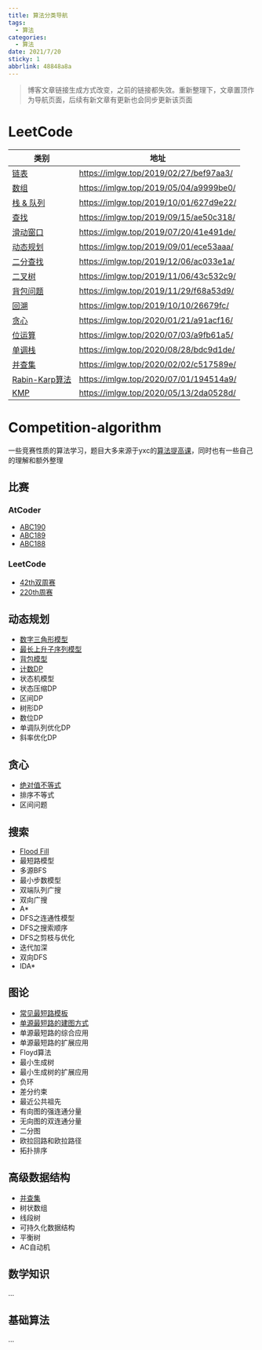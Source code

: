 ```yaml
---
title: 算法分类导航
tags:
  - 算法
categories:
  - 算法
date: 2021/7/20
sticky: 1
abbrlink: 48848a8a
---
```


> 博客文章链接生成方式改变，之前的链接都失效。重新整理下，文章置顶作为导航页面，后续有新文章有更新也会同步更新该页面

# LeetCode


类别 | 地址 
----------|---------- 
 [链表](https://imlgw.top/2019/02/27/bef97aa3//)  | https://imlgw.top/2019/02/27/bef97aa3/
 [数组](https://imlgw.top/2019/05/04/a9999be0/)  | https://imlgw.top/2019/05/04/a9999be0/
 [栈 & 队列](https://imlgw.top/2019/10/01/627d9e22/)  | https://imlgw.top/2019/10/01/627d9e22/
 [查找](https://imlgw.top/2019/09/15/ae50c318/)  | https://imlgw.top/2019/09/15/ae50c318/
 [滑动窗口](https://imlgw.top/2019/07/20/41e491de/)  | https://imlgw.top/2019/07/20/41e491de/
 [动态规划](https://imlgw.top/2019/09/01/ece53aaa/)  | https://imlgw.top/2019/09/01/ece53aaa/
 [二分查找](https://imlgw.top/2019/12/06/ac033e1a/)  | https://imlgw.top/2019/12/06/ac033e1a/
 [二叉树](https://imlgw.top/2019/11/06/43c532c9/)  | https://imlgw.top/2019/11/06/43c532c9/
 [背包问题](https://imlgw.top/2019/11/29/f68a53d9/)  | https://imlgw.top/2019/11/29/f68a53d9/
 [回溯](https://imlgw.top/2019/10/10/26679fc/)  | https://imlgw.top/2019/10/10/26679fc/
 [贪心](https://imlgw.top/2020/01/21/a91acf16/)  | https://imlgw.top/2020/01/21/a91acf16/
 [位运算](https://imlgw.top/2020/07/03/a9fb61a5/)  | https://imlgw.top/2020/07/03/a9fb61a5/
 [单调栈](https://imlgw.top/2020/08/28/bdc9d1de/)  | https://imlgw.top/2020/08/28/bdc9d1de/
[并查集](https://imlgw.top/2020/02/02/c517589e/)  | https://imlgw.top/2020/02/02/c517589e/
[Rabin-Karp算法](https://imlgw.top/2020/07/01/194514a9/)  | https://imlgw.top/2020/07/01/194514a9/
[KMP](https://imlgw.top/2020/05/13/2da0528d/) | https://imlgw.top/2020/05/13/2da0528d/

# Competition-algorithm
一些竞赛性质的算法学习，题目大多来源于yxc的[算法提高课](https://www.acwing.com/activity/content/16/)，同时也有一些自己的理解和额外整理

## 比赛
### AtCoder
- [ABC190](https://imlgw.top/2021/02/04/891c3448/)
- [ABC189](https://imlgw.top/2021/01/28/e9dbbdad/)
- [ABC188](https://imlgw.top/2021/01/21/9edc8d3b/)

### LeetCode
- [42th双周赛](https://imlgw.top/2021/01/06/f0b3824b/)
- [220th周赛](https://imlgw.top/2020/12/29/8e50a4df/)

## 动态规划
- [数字三角形模型](https://imlgw.top/2020/11/09/22c967e1/)
- [最长上升子序列模型](https://imlgw.top/2020/11/14/f00d00a3/)
- [背包模型](https://imlgw.top/2021/03/02/e60f310b/)
- [计数DP](https://imlgw.top/2021/04/09/b34c4165/)
- 状态机模型
- 状态压缩DP
- 区间DP
- 树形DP
- 数位DP
- 单调队列优化DP
- 斜率优化DP

## 贪心
- [绝对值不等式](https://imlgw.top/2021/01/10/6134a4bc/)
- 排序不等式
- 区间问题

## 搜索
- [Flood Fill](https://imlgw.top/2021/03/25/89c67f8e/)
- 最短路模型
- 多源BFS
- 最小步数模型
- 双端队列广搜
- 双向广搜
- A*
- DFS之连通性模型
- DFS之搜索顺序
- DFS之剪枝与优化
- 迭代加深
- 双向DFS
- IDA*

## 图论
- [常见最短路模板](https://imlgw.top/2021/03/17/c163e5c9/)
- [单源最短路的建图方式](https://imlgw.top/2021/03/28/8e9b2c41/)
- 单源最短路的综合应用
- 单源最短路的扩展应用
- Floyd算法
- 最小生成树
- 最小生成树的扩展应用
- 负环
- 差分约束
- 最近公共祖先
- 有向图的强连通分量
- 无向图的双连通分量
- 二分图
- 欧拉回路和欧拉路径
- 拓扑排序

## 高级数据结构
- [并查集](https://imlgw.top/2020/02/02/c517589e/)
- 树状数组
- 线段树
- 可持久化数据结构
- 平衡树
- AC自动机

## 数学知识
...
## 基础算法
...
